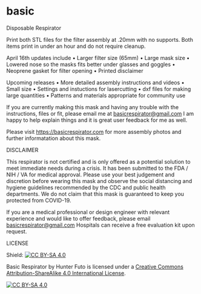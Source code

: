 # basic
Disposable Respirator

Print both STL files for the filter assembly at .20mm with no supports. Both items print in under an hour and do not require cleanup.


April 16th updates include
•  Larger filter size (65mm)
•  Large mask size
•  Lowered nose so the masks fits better under glasses and goggles
•  Neoprene gasket for filter opening
•  Printed disclaimer


Upcoming releases
•  More detailed assembly instructions and videos 
•  Small size
•  Settings and instuctions for lasercutting
•  dxf files for making large quantities
•  Patterns and materials appropriate for community use

If you are currently making this mask and having any trouble with the instructions, files or fit, please email me at basicrespirator@gmail.com I am happy to help explain things and it is great user feedback for me as well.

Please visit https://basicrespirator.com for more assembly photos and further informatation about this mask. 


DISCLAIMER

This respirator is not certified and is only offered as a potential solution to meet immediate needs during a crisis. It has been submitted to the FDA / NIH / VA for medical approval. Please use your best judgement and discretion before wearing this mask and observe the social distancing and hygiene guidelines recommended by the CDC and public health departments. We do not claim that this mask is guaranteed to keep you protected from COVID-19. 
 
If you are a medical professional or design engineer with relevant experience and would like to offer feedback, please email basicrespirator@gmail.com Hospitals can receive a free evaluation kit upon request.

LICENSE

Shield: [![CC BY-SA 4.0][cc-by-sa-shield]][cc-by-sa]

Basic Respirator by Hunter Futo is licensed under a [Creative Commons Attribution-ShareAlike 4.0
International License][cc-by-sa].

[![CC BY-SA 4.0][cc-by-sa-image]][cc-by-sa]

[cc-by-sa]: http://creativecommons.org/licenses/by-sa/4.0/
[cc-by-sa-image]: https://licensebuttons.net/l/by-sa/4.0/88x31.png
[cc-by-sa-shield]: https://img.shields.io/badge/License-CC%20BY--SA%204.0-lightgrey.svg
